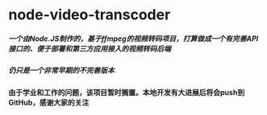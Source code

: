 # node-video-transcoder
##### 一个由Node.JS制作的，基于ffmpeg的视频转码项目，打算做成一个有完善API接口的、便于部署和第三方应用接入的视频转码后端
##### 仍只是一个非常早期的不完善版本
#### 由于学业和工作的问题，该项目暂时搁置。本地开发有大进展后将会push到GitHub，感谢大家的关注
